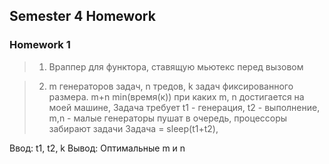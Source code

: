 ## Semester 4 Homework

### Homework 1
>1. Враппер для функтора, ставящую мьютекс перед вызовом

>2. m генераторов задач, n тредов, k задач фиксированного размера. m+n min(время(к)) при каких m, n достигается на моей машине, Задача требует t1 - генерация, t2 - выполнение, m,n - малые
генераторы пушат в очередь, процессоры забирают задачи
Задача = sleep(t1+t2),

Ввод: t1, t2, k
Вывод: Оптимальные m и n 
